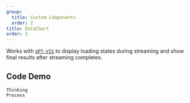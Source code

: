```yaml
---
group:
  title: Custom Components
  order: 2
title: DataChart
order: 2
---
```


Works with [`GPT-VIS`](https://github.com/antvis/GPT-Vis) to display loading states during streaming and show final results after streaming completes.

## Code Demo

<!-- prettier-ignore -->
<code src="./demo/components/dataChart.tsx" description="Works with `GPT-VIS` to render charts">Thinking Process</code>
